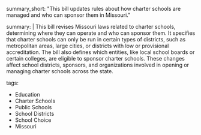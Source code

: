 summary_short: "This bill updates rules about how charter schools are managed and who can sponsor them in Missouri."

summary: |
  This bill revises Missouri laws related to charter schools, determining where they can operate and who can sponsor them. It specifies that charter schools can only be run in certain types of districts, such as metropolitan areas, large cities, or districts with low or provisional accreditation. The bill also defines which entities, like local school boards or certain colleges, are eligible to sponsor charter schools. These changes affect school districts, sponsors, and organizations involved in opening or managing charter schools across the state.

tags:
  - Education
  - Charter Schools
  - Public Schools
  - School Districts
  - School Choice
  - Missouri
